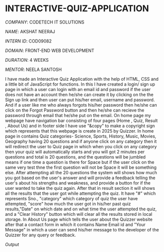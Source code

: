 # INTERACTIVE-QUIZ-APPLICATION

*COMPANY*:  CODETECH IT SOLUTIONS

*NAME*:  AKSHAT NEERAJ

*INTERN ID*:  COD09082

*DOMAIN*:  FRONT-END WEB DEVELOPMENT

*DURATION*:  4 WEEKS

*MENTOR*:  NEELA SANTOSH

I have made an Interactive Quiz Application with the help of HTML, CSS and a little bit of JavaScript for functions. In this I have created a login/ sign up page in which a user can login with an email id and password if the user does not have an account then he/she can create it by clicking on the the Sign up link and then user can put his/her email, username and password. And if a user like me who always forgots his/her password then he/she can click on the Forgot Password button and then he/she can recieve the password through email that he/she put on the email. On home page my webpage have navigation bar consisting of four pages (Home , Quiz, Result , About Us) and in footer side I have use "&copy" to make a copyright sign which represents that this webpage is create in 2025 by Quizzer. In home page in contains Quiz categories- Science, Sports, History, Music, Movies, Geography having 20 questions and if anyone click on any category then it will redirect the user to Quiz page in which when you click on any category then your quiz will automatically starts and you will got 2 minutes per questions and total is 20 questions, and the questions will be jumbled means if one time a question is there for Space but if the user click on the same very test thne the first question will not be Space it will be something else. After attempting all the 20 questions the system will shows how much you got based on the user's answer and will provide a feedback telling the user's about his strengths and weakness, and provide a button for if the user wanted to take the quiz again. After that in result section it will shows all the results that the user got while attempting the quiz. It have "#" which represents Sno., "category" which category of quiz the user have attempted, "score" how much the user got in his/her past quiz results,"Date" on which date and on what time the user attempted the quiz, and a "Clear History" button which will clear all the results stored in local storage. In About Us page which tells the user about the Quizzer website after that a contact form in which it contains Name Email id and "Your Message" in which a user can send his/her message to the developer of the Quizzer for any query or feedback.

*Output*

